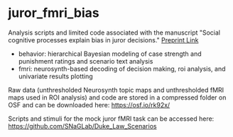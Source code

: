 # juror_fmri_bias
Analysis scripts and limited code associated with the manuscript "Social cognitive processes explain bias in juror decisions." [Preprint Link](https://psyarxiv.com/v56wz/)

- behavior: hierarchical Bayesian modeling of case strength and punishment ratings and scenario text analysis
- fmri: neurosynth-based decoding of decision making, roi analysis, and univariate results plotting

Raw data (unthresholded Neurosynth topic maps and unthresholded fMRI maps used in ROI analysis) and code are stored in a compressed folder on OSF and can be downloaded here: https://osf.io/rk92x/

Scripts and stimuli for the mock juror fMRI task can be accessed here: https://github.com/SNaGLab/Duke_Law_Scenarios

